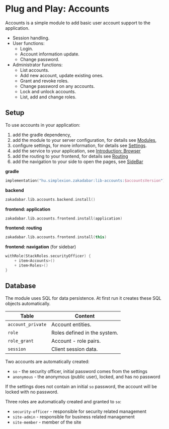 # Plug and Play: Accounts

Accounts is a simple module to add basic user account support to the application.

* Session handling.
* User functions:
    * Login.
    * Account information update.
    * Change password.
* Administrator functions:
    * List accounts.
    * Add new account, update existing ones.
    * Grant and revoke roles.  
    * Change password on any accounts.
    * Lock and unlock accounts.
    * List, add and change roles.
    
## Setup

To use accounts in your application:

1. add the gradle dependency,
1. add the module to your server configuration, for details see [Modules](../../backend/Modules.md),
1. configure settings, for more information, for details see [Settings](../../backend/Settings.md).
1. add the service to your application, see [Introduction: Browser](../../browser/Introduction.md)   
1. add the routing to your frontend, for details see [Routing](../../browser/structure/Routing.md)
1. add the navigation to your side to open the pages, see [SideBar](../../browser/builtin/SideBar.md)

**gradle**

```kotlin
implementation("hu.simplexion.zakadabar:lib-accounts:$accountsVersion")
```

**backend**

```kotlin
zakadabar.lib.accounts.backend.install()
```

**frontend: application**

```kotlin
zakadabar.lib.accounts.frontend.install(application)
```

**frontend: routing**

```kotlin
zakadabar.lib.accounts.frontend.install(this)
```

**frontend: navigation** (for sidebar)

```kotlin
withRole(StackRoles.securityOfficer) {
    + item<Accounts>()
    + item<Roles>()
}
```

## Database

The module uses SQL for data persistence. At first run it creates these SQL
objects automatically.

| Table | Content |
| --- | --- |
| `account_private` | Account entities. |
| `role` | Roles defined in the system. |
| `role_grant` | Account - role pairs. |
| `session` | Client session data. |

Two accounts are automatically created:

- `so` - the security officer, initial password comes from the settings
- `anonymous` - the anonymous (public user), locked, and has no password

If the settings does not contain an initial `so` password, the account
will be locked with no password.

Three roles are automatically created and granted to `so`:

- `security-officer` - responsible for security related management
- `site-admin` - responsible for business related management
- `site-member` - member of the site